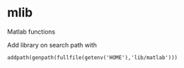 mlib
====

Matlab functions

Add library on search path with

    addpath(genpath(fullfile(getenv('HOME'),'lib/matlab')))
